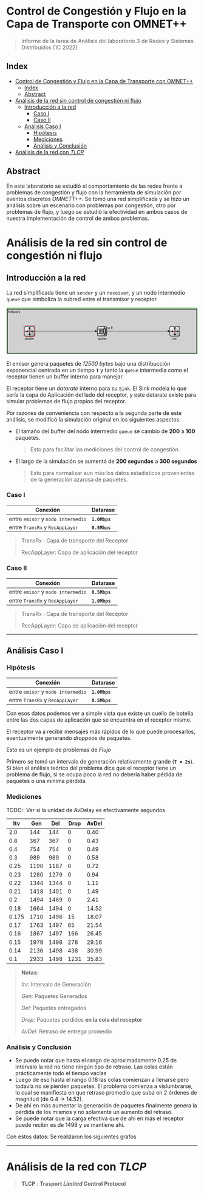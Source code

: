 
# Control de Congestión y Flujo en la Capa de Transporte con OMNET++

> Informe de la tarea de Análisis del laboratorio 3 de Redes y Sistemas Distribuidos (1C 2022)

## Index

- [Control de Congestión y Flujo en la Capa de Transporte con OMNET++](#control-de-congestión-y-flujo-en-la-capa-de-transporte-con-omnet)
  - [Index](#index)
  - [Abstract](#abstract)
- [Análisis de la red sin control de congestión ni flujo](#análisis-de-la-red-sin-control-de-congestión-ni-flujo)
  - [Introducción a la red](#introducción-a-la-red)
    - [Caso I](#caso-i)
    - [Caso II](#caso-ii)
  - [Análisis Caso I](#análisis-caso-i)
    - [Hipótesis](#hipótesis)
    - [Mediciones](#mediciones)
    - [Análisis y Conclusión](#análisis-y-conclusión)
- [Análisis de la red con *TLCP*](#análisis-de-la-red-con-tlcp)

## Abstract

En este laboratorio se estudió el comportamiento de las redes frente a problemas de congestión y flujo con la herramienta de simulación por eventos discretos *OMNETT++*. Se tomó una red simplificada y se hizo un análisis sobre un escenario con problemas por congestión, otro por problemas de flujo, y luego se estudió la efectividad en ambos casos de nuestra implementación de control de ambos problemas.

# Análisis de la red sin control de congestión ni flujo

## Introducción a la red

La red simplificada tiene un `sender` y un `receiver`, y un nodo intermedio `queue` que simboliza la subred entre el transmisor y receptor.

![Red Básica](documents/assets/case_1_network.png)

El emisor genera paquetes de *12500 bytes* bajo una distribucción exponencial centrada en un tiempo **`T`** y tanto la `queue` intermedia como el receptor tienen un buffer interno para manejar.

El receptor tiene un *datarate* interno para su `Sink`. El Sink modela lo que sería la capa de Aplicación del lado del receptor, y este datarate existe para simular problemas de flujo propios del receptor.

Por razones de conveniencia con respecto a la segunda parte de este análisis, se modificó la simulación original en los siguientes aspectos:

 * El tamaño del buffer del nodo intermedio `queue` se cambio de **200** a **100** paquetes.
    > Esto para facilitar las mediciones del control de congestión.
 * El largo de la simulación se aumentó de **200 segundos** a **300 segundos**
    > Esto para normalizar aun más los datos estadísticos provenientes de la generación azarosa de paquetes.

### Caso I

| Conexión | Datarase |
| - | - |
| entre `emisor` y `nodo intermedio` | **`1.0Mbps`**
| entre `TransRx` y `RecAppLayer` | **`0.5Mbps`**

> TransRx : Capa de transporte del Receptor
>
> RecAppLayer: Capa de aplicación del receptor

### Caso II

| Conexión | Datarase |
| - | - |
| entre `emisor` y `nodo intermedio` | **`0.5Mbps`**
| entre `TransRx` y `RecAppLayer` | **`1.0Mbps`**

> TransRx : Capa de transporte del Receptor
>
> RecAppLayer: Capa de aplicación del receptor

---

## Análisis Caso I

### Hipótesis

| Conexión | Datarase |
| - | - |
| entre `emisor` y `nodo intermedio` | **`1.0Mbps`**
| entre `TransRx` y `RecAppLayer` | **`0.5Mbps`**

Con esos datos podemos ver a simple vista que existe un cuello de botella entre las dos capas de aplicación que se encuentra en el receptor mismo.

El receptor va a recibir mensajes más rápidos de lo que puede procesarlos, eventualmente generando *droppeos* de paquetes.

Esto es un ejemplo de problemas de *Flujo*

Primero se tomó un intervalo de generación relativamente grande (**`T = 2s`**). Si bien el análisis teórico del problema dice que el receptor tiene un problema de flujo, si se ocupa poco la red no debería haber pédida de paquetes o una mínima pérdida.

### Mediciones

TODO:: Ver si la unidad de AvDelay es efectivamente segundos

| Itv | Gen | Del | Drop | AvDel |
| - | - | - | - | - |
| 2.0 | 144 | 144 | 0 | 0.40 |
| 0.8 | 367 | 367 | 0 | 0.43 |
| 0.4 | 754 | 754 | 0 | 0.49 |
| 0.3 | 989 | 989 | 0 | 0.58 |
| 0.25 | 1190 | 1187 | 0 | 0.72 |
| 0.23 | 1280 | 1279 | 0 | 0.94 |
| 0.22 | 1344 | 1344 | 0 | 1.11 |
| 0.21 | 1418 | 1401 | 0 | 1.49 |
| 0.2 | 1494 | 1469 | 0 | 2.41 |
| 0.18 | 1664 | 1494 | 0 | 14.52 |
| 0.175 | 1710 | 1496 | 15 | 18.07 |
| 0.17 | 1763 | 1497 | 65 | 21.54 |
| 0.16 | 1867 | 1497 | 166 | 26.45 |
| 0.15 | 1979 | 1498 | 278 | 29.16 |
| 0.14 | 2136 | 1498 | 438 | 30.99 |
| 0.1 | 2933 | 1498 | 1231 | 35.83 |

> **Notas:**
>
> *Itv:* Intervalo de Generación
>
> *Gen:* Paquetes Generados
>
> *Del:* Paquetes entregados
>
> *Drop:* Paquetes perdidos **en la cola del receptor**
>
> *AvDel:* Retraso de entrega promedio

### Análisis y Conclusión

* Se puede notar que hasta el rango de aproximadamente 0.25 de intervalo la red no tiene ningún tipo de retraso. Las colas están prácticamente todo el tiempo vacías
* Luego de eso hasta el rango 0.18 las colas comienzan a llenarse pero todavía no se pierden paquetes. El problema comienza a vislumbrarse, lo cual se manifiesta en que retraso promedio que suba en 2 órdenes de magnitud (de 0.4 -> 14.52).
* De ahí en más aumentar la generación de paquetes finalmente genera la pérdida de los mismos y no solamente un aumento del retraso.
* Se puede notar que la carga efectiva que de ahi en más el receptor puede recibir es de 1498 y se mantiene ahí.

Con estos datos: Se realizaron los siguientes grafos

---


# Análisis de la red con *TLCP*
> **TLCP** : **Trasport *Limited* Control Protocol**